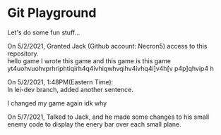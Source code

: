 # Git Playground
Let's do some fun stuff...

On 5/2/2021, Granted Jack (Github account: Necron5) access to this repository. <br>
hello game I wrote this game and this game is this game <br>
yt4uohvuohvprhriphtiqirh4q4ivhiqwhvqihv4ivhq4i]v4h[v p4p]qhvip4 h <br>

On 5/2/2021, 1:48PM(Eastern Time):<br>
In lei-dev branch, added another sentence.<br>

I changed my game again idk why <br>

On 5/7/2021, Talked to Jack, and he made some changes to his small enemy code to display the enery bar over each small plane. <br>
